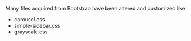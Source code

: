 Many files acquired from Bootstrap have been altered and customized like
 - carousel.css
 - simple-sidebar.css
 - grayscale.css
